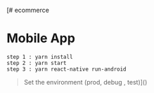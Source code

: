 [# ecommerce

# Mobile App

```
step 1 : yarn install
step 2 : yarn start
step 3 : yarn react-native run-android
```
> Set the environment (prod, debug , test)]()